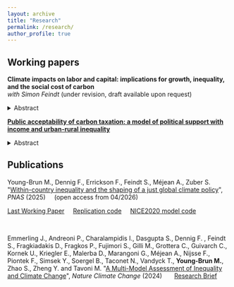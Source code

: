 ```yaml
---
layout: archive
title: "Research"
permalink: /research/
author_profile: true
---
```


## Working papers

**Climate impacts on labor and capital: implications for growth, inequality, and the social cost of carbon** <br> 
_with Simon Feindt_ (under revision, draft available upon request) <br> 
<details>
<summary>Abstract</summary>
Climate change is intensifying and  will generate economic damages through many channels, particularly by affecting the factors of production. In this paper, we investigate how these impacts will affect regional growth,  global inequality, and the social costs of emitting carbon. We introduce regional impacts on the production factors--capital, labor and total factor productivity--in a global Integrated Assessment Model (IAM), resulting in heterogeneous and endogenously persistent damages. We depart from previous IAMs studying the inequality impacts of climate change by calibrating and projecting the joint distribution of capital and labor income within regions, and connecting it to the production-factor damages. We find that the social cost of carbon, computed along a projected emissions trajectory based on implemented climate policies, amounts to \$4,200/tC--three times larger than when omitting production-factor damages and their distributional effect. This increase reflects impacts on growth, which compound to a 14 percentage points rise in the share of global output lost due to climate change by 2100, as well as on global inequality, with the global Gini index increasing by 1.6 percentage points by 2100.</details>

[**Public acceptability of carbon taxation: a model of political support with income and urban-rural inequality**](https://myoungbrun.github.io/files/JMP_YoungBrun.pdf) <br> 
<details>
<summary>Abstract</summary>
Carbon taxation is a flagship climate policy aimed at reducing greenhouse gas emissions efficiently. Yet, it fails to garner sufficient political support in many countries. This paper investigates the role of urban-rural inequalities in this lack of domestic support. I develop a model of majority voting over a carbon tax at a national level, with both income and urban-rural heterogeneity. Rural households are constrained to consume more necessary energy goods than urban households, which I capture with heterogeneous Stone-Geary utility. I characterize the conditions for the existence of a majority voting equilibrium and perform a calibration of the model using budget survey data for twenty European countries.

I find that the majority voting tax may be at a higher rate than the optimal carbon tax. However, the calibration suggests that the optimal rate tends to exceed the majority voting rate by a few percent. This result holds even if the households and the social planner share the same level of environmental preference. I demonstrate that political support among rural households is always below that of urban households. The numerical exercise reveals a gap between 15 and 45 %, at the median income. Carbon taxation generates revenues that can be redistributed to households. The calibration suggests that lump-sum or means-tested transfers render the tax and rebate scheme progressive, but have only a limited effect on political support.
</details>



## Publications

Young-Brun M., Dennig F.,  Errickson F., Feindt S., Méjean A., Zuber S. "[Within-country inequality and the shaping of a just global climate policy](https://www.pnas.org/doi/10.1073/pnas.2505239122)", _PNAS_ (2025)  &nbsp;   &nbsp; (open access from 04/2026)

 [Last Working Paper](https://ens.hal.science/halshs-05046907/)  &nbsp;  &nbsp; [Replication code](https://github.com/myoungbrun/replication_Young-Brun_et_al_2025) &nbsp;  &nbsp; [NICE2020 model code](https://github.com/myoungbrun/NICE2020)

<br>

Emmerling J., Andreoni P., Charalampidis I., Dasgupta S., Dennig F. , Feindt S., Fragkiadakis D., Fragkos P., Fujimori S., Gilli M., Grottera C., Guivarch C., Kornek U., Kriegler E., Malerba D., Marangoni G., Méjean A., Nijsse F., Piontek F., Simsek Y., Soergel B., Taconet N., Vandyck T., **Young-Brun M.**, Zhao S., Zheng Y. and Tavoni M. "[A Multi-Model Assessment of Inequality and Climate Change](https://www.nature.com/articles/s41558-024-02151-7)", _Nature Climate Change_ (2024) &nbsp; &nbsp; &nbsp; [Research Brief](https://www.nature.com/articles/s41558-024-02152-6)





